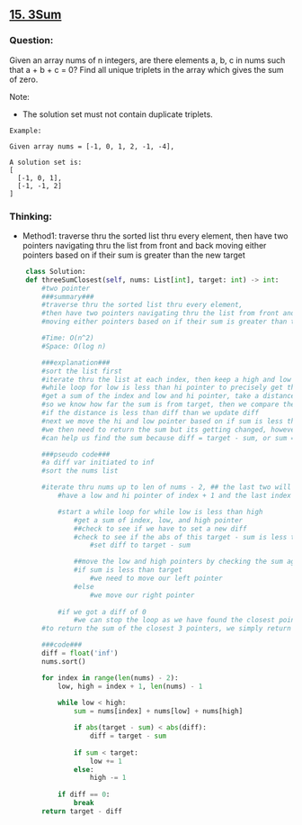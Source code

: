 ## [15. 3Sum](https://leetcode.com/problems/3sum-closest/description/)

### Question:
Given an array nums of n integers, are there elements a, b, c in nums such that a + b + c = 0? Find all unique triplets in the array which gives the sum of zero.

Note:

* The solution set must not contain duplicate triplets.

```
Example:

Given array nums = [-1, 0, 1, 2, -1, -4],

A solution set is:
[
  [-1, 0, 1],
  [-1, -1, 2]
]
```

### Thinking:
* Method1: traverse thru the sorted list thru every element, 
            then have two pointers navigating thru the list from front and back
            moving either pointers based on if their sum is greater than the new target
```Python
	class Solution:
    def threeSumClosest(self, nums: List[int], target: int) -> int:
        #two pointer
        ###summary###
        #traverse thru the sorted list thru every element, 
        #then have two pointers navigating thru the list from front and back
        #moving either pointers based on if their sum is greater than the new target

        #Time: O(n^2)
        #Space: O(log n)

        ###explanation###
        #sort the list first
        #iterate thru the list at each index, then keep a high and low pointer start from index + 1
        #while loop for low is less than hi pointer to precisely get the right pointers
        #get a sum of the index and low and hi pointer, take a distance of target subtract by sum, 
        #so we know how far the sum is from target, then we compare the abs val of distance and a diff we been keeping
        #if the distance is less than diff than we update diff 
        #next we move the hi and low pointer based on if sum is less than or greater than target
        #we then need to return the sum but its getting changed, however our value of diff that we kept,
        #can help us find the sum because diff = target - sum, or sum = target - diff by arithmetics 

        ###pseudo code###
        #a diff var initiated to inf
        #sort the nums list

        #iterate thru nums up to len of nums - 2, ## the last two will be the low and hi pointer
            #have a low and hi pointer of index + 1 and the last index which is len(nums) - 1

            #start a while loop for while low is less than high
                #get a sum of index, low, and high pointer
                ##check to see if we have to set a new diff
                #check to see if the abs of this target - sum is less than the abs of our diff var
                    #set diff to target - sum

                ##move the low and high pointers by checking the sum against the target
                #if sum is less than target
                    #we need to move our left pointer
                #else
                    #we move our right pointer
                
            #if we got a diff of 0
                #we can stop the loop as we have found the closest pointer
        #to return the sum of the closest 3 pointers, we simply return target = diff

        ###code###
        diff = float('inf')
        nums.sort()

        for index in range(len(nums) - 2):
            low, high = index + 1, len(nums) - 1
            
            while low < high:
                sum = nums[index] + nums[low] + nums[high]

                if abs(target - sum) < abs(diff):
                    diff = target - sum
                
                if sum < target:
                    low += 1
                else:
                    high -= 1
            
            if diff == 0:
                break
        return target - diff
```
